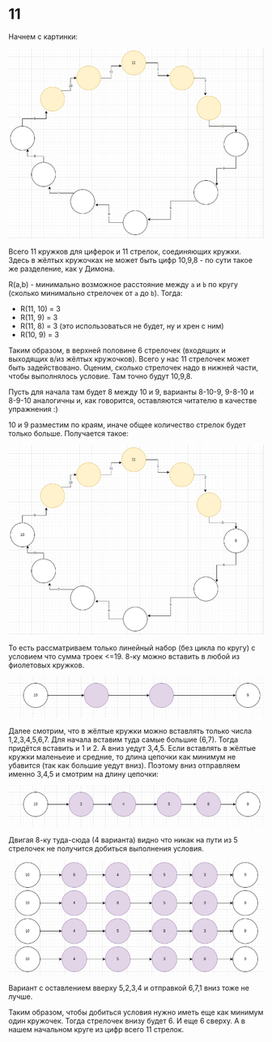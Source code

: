 # 11

Начнем с картинки:

![alt картинка](https://raw.githubusercontent.com/alex-t0/11/8129152a6fe0db4ceb6f5f1b7b201f1f97c1cc5e/images/1.png)

Всего 11 кружков для циферок и 11 стрелок, cоединяющих кружки. Здесь в жёлтых кружочках не может быть цифр 10,9,8 - по сути такое же разделение, как у Димона.

R(a,b) - минимально возможное расстояние между `а` и `b` по кругу (сколько минимально стрелочек от `a` до `b`). Тогда:

* R(11, 10) = 3
* R(11, 9) = 3
* R(11, 8) = 3 (это использоваться не будет, ну и хрен с ним)
* R(10, 9) = 3

Таким образом, в верхней половине 6 стрелочек (входящих и выходящих в/из жёлтых кружочков). Всего у нас 11 стрелочек может быть задействовано. Оценим, сколько стрелочек надо в нижней части, чтобы выполнялось условие. Там точно будут 10,9,8. 

Пусть для начала там будет 8 между 10 и 9, варианты 8-10-9, 9-8-10 и 8-9-10 аналогичны и, как говорится, оставляются читателю в качестве упражнения :)

10 и 9 разместим по краям, иначе общее количество стрелок будет только больше. Получается такое:

![alt картинка2](https://raw.githubusercontent.com/alex-t0/11/ecf00135077950ae3a984b7d5e69d105bf25d684/images/2.png)

То есть рассматриваем только линейный набор (без цикла по кругу) с условием что сумма троек <=19. 8-ку можно вставить в любой из фиолетовых кружков.

![alt картинка3](https://raw.githubusercontent.com/alex-t0/11/ecf00135077950ae3a984b7d5e69d105bf25d684/images/3.png)

Далее смотрим, что в жёлтые кружки можно вставлять только числа 1,2,3,4,5,6,7. Для начала вставим туда самые большие (6,7). Тогда придётся вставить и 1 и 2. А вниз уедут 3,4,5. Если вставлять в жёлтые кружки маленьеие и средние, то длина цепочки как минимум не убавится (так как большие уедут вниз). Поэтому вниз отправляем именно 3,4,5 и смотрим на длину цепочки:

![alt картинка4](https://raw.githubusercontent.com/alex-t0/11/ecf00135077950ae3a984b7d5e69d105bf25d684/images/4.png)

Двигая 8-ку туда-сюда (4 варианта) видно что никак на пути из 5 стрелочек не получится добиться выполнения условия. 

![alt картинка5](https://raw.githubusercontent.com/alex-t0/11/ecf00135077950ae3a984b7d5e69d105bf25d684/images/5.png)

Вариант с оставлением вверху 5,2,3,4 и отправкой 6,7,1 вниз тоже не лучше.

Таким образом, чтобы добиться условия нужно иметь еще как минимум один кружочек. Тогда стрелочек внизу будет 6. И еще 6 сверху. А в нашем начальном круге из цифр всего 11 стрелок.